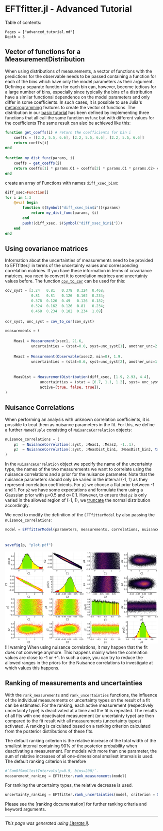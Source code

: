 # EFTfitter.jl - Advanced Tutorial

Table of contents:
```@contents
Pages = ["advanced_tutorial.md"]
Depth = 3
```

## Vector of functions for a MeasurementDistribution
When using distributions of measurements, a vector of functions with the predictions
for the observable needs to be passed containing a function for each of the bins which
have only the model parameters as their argument. Defining a separate function for each
bin can, however, become tedious for a large number of bins, especially since typically
the bins of a distribution have a similar functional dependence on the model parameters
and only differ in some coefficients. In such cases, it is possible to use Julia's
[metaprogramming](https://docs.julialang.org/en/v1/manual/metaprogramming/) features to
create the vector of functions. The distribution in our [basic tutorial](https://tudo-physik-e4.github.io/EFTfitter.jl/dev/tutorial/)
has been defined by implementing three functions that all call the same function `myfunc`
but with different values for the coefficients
The same result can also be achieved like this:

```julia
function get_coeffs(i) # return the coefficients for bin i
    coeffs = [[2.2, 5.5, 6.6], [2.2, 5.5, 6.6], [2.2, 5.5, 6.6]]
    return coeffs[i]
end

function my_dist_func(params, i)
    coeffs = get_coeffs(i)
    return coeffs[1] * params.C1 + coeffs[2] * params.C1 * params.C2+ coeffs[3] * params.C2
end
```

create an array of Functions with names `diff_xsec_binX`:

```julia
diff_xsec=Function[]
for i in 1:3
    @eval begin
        function $(Symbol("diff_xsec_bin$i"))(params)
            return my_dist_func(params, $i)
        end
        push!(diff_xsec, $(Symbol("diff_xsec_bin$i")))
    end
end
```

## Using covariance matrices
Information about the uncertainties of measurements need to be provided to EFTfitter.jl
in terms of the uncertainty values and corresponding correlation matrices.
If you have these information in terms of covariance matrices, you need to convert it
to correlation matrices and uncertainty values before. The function
[`cov_to_cor`](https://tudo-physik-e4.github.io/EFTfitter.jl/dev/api/#EFTfitter.cov_to_cor-Tuple{Array{var%22#s58%22,2}%20where%20var%22#s58%22%3C:Real})
can be used for this:

```julia
cov_syst = [3.24   0.81   0.378  0.324  0.468;
            0.81   0.81   0.126  0.162  0.234;
            0.378  0.126  0.49   0.126  0.182;
            0.324  0.162  0.126  0.81   0.234;
            0.468  0.234  0.182  0.234  1.69]

cor_syst, unc_syst = cov_to_cor(cov_syst)
```

```julia
measurements = (

    Meas1 = Measurement(xsec1, 21.6,
            uncertainties = (stat=0.8, syst=unc_syst[1], another_unc=2.3)),

    Meas2 = Measurement(Observable(xsec2, min=0), 1.9,
            uncertainties = (stat=0.6, syst=unc_syst[2], another_unc=1.1), active=true),


    MeasDist = MeasurementDistribution(diff_xsec, [1.9, 2.93, 4.4],
                uncertainties = (stat = [0.7, 1.1, 1.2], syst= unc_syst[3:5], another_unc = [1.0, 1.2, 1.9]),
                active=[true, false, true]),
)
```

## Nuisance Correlations
When performing an analysis with unknown correlation coefficients, it is possible
to treat them as nuisance parameters in the fit.
For this, we define a further `NamedTuple` consisting of `NuisanceCorrelation` objects:

```julia
nuisance_correlations = (
    ρ1  = NuisanceCorrelation(:syst, :Meas1, :Meas2, -1..1),
    ρ2  = NuisanceCorrelation(:syst, :MeasDist_bin1, :MeasDist_bin3, truncated(Normal(0.5, 0.1), -1, 1)),
)
```

In the `NuisanceCorrelation` object we specify the name of the uncertainty type, the
names of the two measurements we want to correlate using the nuisance correlations and
a prior for the nuisance parameter. Note that the nuisance parameters should only be
varied in the interval (-1, 1) as they represent correlation coefficients.
For `ρ1` we choose a flat prior between -1 and 1. For `ρ2` we have some expectations and
formulate them using a Gaussian prior with μ=0.5 and σ=0.1. However, to ensure that `ρ2`
is only varied in the allowed region of (-1, 1), we [truncate](https://juliastats.org/Distributions.jl/stable/truncate/#Distributions.truncated)
the normal distribution accordingly.

We need to modify the definition of the `EFTfitterModel` by also passing the `nuisance_correlations`:

```julia
model = EFTfitterModel(parameters, measurements, correlations, nuisance_correlations)


savefig(p, "plot.pdf")
```

![plot with nuisances](plots/plot_nuisance.png)
!!! warning
    When using nuisance correlations, it may happen that the fit does not converge anymore.
    This happens mainly when the correlation values are close to -1 or +1.
    In such a case, you can try to reduce the allowed ranges in the priors for the Nuisance
    correlations to investigate at which values this happens.

## Ranking of measurements and uncertainties
With the `rank_measurements` and `rank_uncertainties` functions, the influence of
the individual measurements or uncertainty types on the result of a fit can be estimated.
For the ranking, each active measurement (respectively uncertainty type) is deactivated
at a time and the fit is repeated. The results of all fits with one deactivated
measurement (or uncertainty type) are then compared to the fit result with all measurements (uncertainty types) activated.
A ranking is calculated based on a ranking criterion calculated from the posterior distributions of these fits.

The default ranking criterion is the relative increase of the total width of the
smallest interval containing 90% of the posterior probability when deactivating a measurement.
For models with more than one parameter, the sum of relative increases of all
one-dimensional smallest intervals is used. The default ranking criterion is therefore

```julia
#`SumOfSmallestIntervals(p=0.9, bins=200)`.
measurement_ranking = EFTfitter.rank_measurements(model)
```

For ranking the uncertainty types, the relative decrease is used.

```julia
uncertainty_ranking = EFTfitter.rank_uncertainties(model, criterion = SumOfSmallestIntervals(p=0.9, bins=200))
```

Please see the [ranking documentation] for further ranking criteria and keyword arguments.

---

*This page was generated using [Literate.jl](https://github.com/fredrikekre/Literate.jl).*

